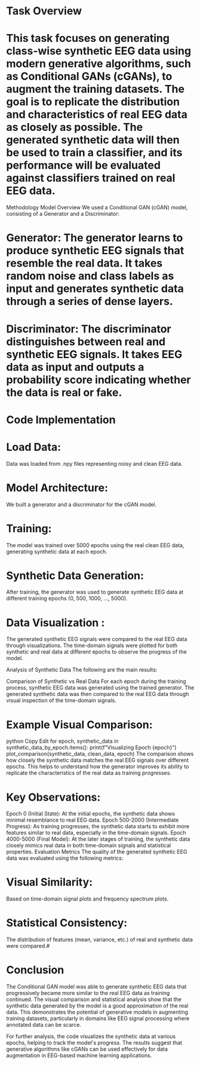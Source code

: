 
# Task Overview
# This task focuses on generating class-wise synthetic EEG data using modern generative algorithms, such as Conditional GANs (cGANs), to augment the training datasets. The goal is to replicate the distribution and characteristics of real EEG data as closely as possible. The generated synthetic data will then be used to train a classifier, and its performance will be evaluated against classifiers trained on real EEG data.

Methodology
Model Overview
We used a Conditional GAN (cGAN) model, consisting of a Generator and a Discriminator:

# Generator: The generator learns to produce synthetic EEG signals that resemble the real data. It takes random noise and class labels as input and generates synthetic data through a series of dense layers.

# Discriminator: The discriminator distinguishes between real and synthetic EEG signals. It takes EEG data as input and outputs a probability score indicating whether the data is real or fake.

# Code Implementation

# Load Data:
Data was loaded from .npy files representing noisy and clean EEG data.
# Model Architecture:
We built a generator and a discriminator for the cGAN model.
# Training:
The model was trained over 5000 epochs using the real clean EEG data, generating synthetic data at each epoch.
# Synthetic Data Generation:
After training, the generator was used to generate synthetic EEG data at different training epochs (0, 500, 1000, ..., 5000).
# Data Visualization : 
The generated synthetic EEG signals were compared to the real EEG data through visualizations. The time-domain signals were plotted for both synthetic and real data at different epochs to observe the progress of the model.

Analysis of Synthetic Data
The following are the main results:

Comparison of Synthetic vs Real Data
For each epoch during the training process, synthetic EEG data was generated using the trained generator. The generated synthetic data was then compared to the real EEG data through visual inspection of the time-domain signals.

# Example Visual Comparison:
python
Copy
Edit
for epoch, synthetic_data in synthetic_data_by_epoch.items():
    print(f"Visualizing Epoch {epoch}")
    plot_comparison(synthetic_data, clean_data, epoch)
The comparison shows how closely the synthetic data matches the real EEG signals over different epochs. This helps to understand how the generator improves its ability to replicate the characteristics of the real data as training progresses.

# Key Observations:
Epoch 0 (Initial State): At the initial epochs, the synthetic data shows minimal resemblance to real EEG data.
Epoch 500-2000 (Intermediate Progress): As training progresses, the synthetic data starts to exhibit more features similar to real data, especially in the time-domain signals.
Epoch 4000-5000 (Final Model): At the later stages of training, the synthetic data closely mimics real data in both time-domain signals and statistical properties.
Evaluation Metrics
The quality of the generated synthetic EEG data was evaluated using the following metrics:

# Visual Similarity: 
Based on time-domain signal plots and frequency spectrum plots.
# Statistical Consistency:
The distribution of features (mean, variance, etc.) of real and synthetic data were compared.# 
# Conclusion
The Conditional GAN model was able to generate synthetic EEG data that progressively became more similar to the real EEG data as training continued. The visual comparison and statistical analysis show that the synthetic data generated by the model is a good approximation of the real data. This demonstrates the potential of generative models in augmenting training datasets, particularly in domains like EEG signal processing where annotated data can be scarce.

For further analysis, the code visualizes the synthetic data at various epochs, helping to track the model's progress. The results suggest that generative algorithms like cGANs can be used effectively for data augmentation in EEG-based machine learning applications.

